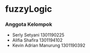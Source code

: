 # fuzzyLogic

 ### Anggota Kelompok 
* Serly Setyani 1301190225
* Alifia Shafira 1301194102
* Kevin Adrian Manurung 1301190392
